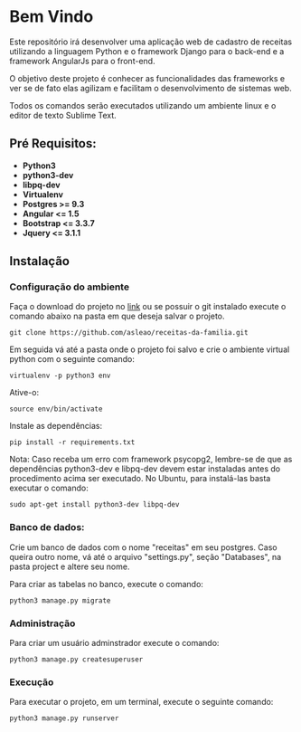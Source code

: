 # Bem Vindo

Este repositório irá desenvolver uma aplicação web de cadastro de receitas utilizando a linguagem Python e o framework Django para o back-end e a framework AngularJs para o front-end.

O objetivo deste projeto é conhecer as funcionalidades das frameworks e ver se de fato elas agilizam e facilitam o desenvolvimento de sistemas web.

Todos os comandos serão executados utilizando um ambiente linux e o editor de texto Sublime Text.

## Pré Requisitos:
	
* **Python3**
* **python3-dev**
* **libpq-dev**
* **Virtualenv**	
* **Postgres >= 9.3**
* **Angular <= 1.5**
* **Bootstrap <= 3.3.7**
* **Jquery <= 3.1.1**

## Instalação

### Configuração do ambiente

Faça o download do projeto no [link](https://github.com/asleao/receitas-da-familia/archive/master.zip) ou se possuir o git instalado execute o comando abaixo na pasta em que deseja salvar o projeto.

	git clone https://github.com/asleao/receitas-da-familia.git

Em seguida vá até a pasta onde o projeto foi salvo e crie o ambiente virtual python com o seguinte comando:
	
	virtualenv -p python3 env

Ative-o:

	source env/bin/activate

Instale as dependências:

	pip install -r requirements.txt

Nota: Caso receba um erro com framework psycopg2, lembre-se de que as dependências python3-dev e libpq-dev devem estar instaladas antes do procedimento acima ser executado. No Ubuntu, para instalá-las basta executar o comando:
	
	sudo apt-get install python3-dev libpq-dev

### Banco de dados:

Crie um banco de dados com o nome "receitas" em seu postgres. Caso queira outro nome, vá até o arquivo "settings.py", seção "Databases", na pasta project e altere seu nome.

Para criar as tabelas no banco, execute o comando:

	python3 manage.py migrate

### Administração

Para criar um usuário adminstrador execute o comando:

	python3 manage.py createsuperuser

### Execução

Para executar o projeto, em um terminal, execute o seguinte comando:

	python3 manage.py runserver




